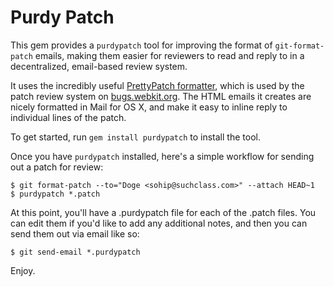 Purdy Patch
===========

This gem provides a `purdypatch` tool for improving the format of `git-format-patch` emails, making them easier for reviewers to read and reply to in a decentralized, email-based review system.

It uses the incredibly useful [PrettyPatch formatter](http://svn.webkit.org/repository/webkit/trunk/Websites/bugs.webkit.org/PrettyPatch/), which is used by the patch review system on [bugs.webkit.org](https://bugs.webkit.org). The HTML emails it creates are nicely formatted in Mail for OS X, and make it easy to inline reply to individual lines of the patch.

To get started, run `gem install purdypatch` to install the tool.

Once you have `purdypatch` installed, here's a simple workflow for sending out a patch for review:

    $ git format-patch --to="Doge <sohip@suchclass.com>" --attach HEAD~1
    $ purdypatch *.patch

At this point, you'll have a .purdypatch file for each of the .patch files. You can edit them if you'd like to add any additional notes, and then you can send them out via email like so:

    $ git send-email *.purdypatch

Enjoy.
